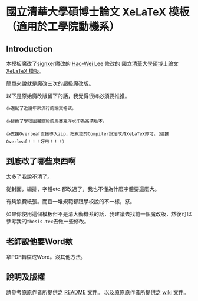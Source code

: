 # 國立清華大學碩博士論文 XeLaTeX 模板（適用於工學院動機系）

## Introduction
本模板魔改了[signxer](https://github.com/signxer/nthu-thesis-template-mod)魔改的 [Hao-Wei Lee](https://github.com/HW-Lee/) 修改的 [國立清華大學碩博士論文 XeLaTeX 模板](https://github.com/HW-Lee/nthu-thesis-template)。

簡單來說就是魔改三次的超級魔改版。

以下是原始魔改版留下的話，我覺得很棒必須要推推。

```
👍適配了近幾年來流行的論文格式。

👍替換了學校圖書館給的馬賽克浮水印為高清版本。

👍支援Overleaf直接導入zip，把默認的Compiler設定改成XeLaTeX即可。（強推Overleaf！！！好用！！！）
```

## 到底改了哪些東西啊

太多了我說不清了。

從封面，編排，字體etc.都改過了，我也不懂為什麼字體要這麼大。

有夠浪費紙張。而且一堆規範都跟學校說的不一樣，怒。

如果你使用這個模板但不是清大動機系的話，我建議去找前一個魔改版，然後可以參考我的`thesis.tex`去做一些修改。

## 老師說他要Word欸

拿PDF轉檔成Word。沒其他方法。

## 說明及版權
請參考原原作者所提供之 [README](https://github.com/HW-Lee/nthu-thesis-template/blob/master/README.md) 文件。
以及原原原作者所提供之 [wiki](https://github.com/tzhuan/ntu-thesis/wiki) 文件。
